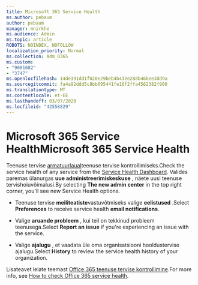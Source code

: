 ```yaml
---
title: Microsoft 365 Service Health
ms.author: pebaum
author: pebaum
manager: mnirkhe
ms.audience: Admin
ms.topic: article
ROBOTS: NOINDEX, NOFOLLOW
localization_priority: Normal
ms.collection: Adm_O365
ms.custom:
- "9001682"
- "3747"
ms.openlocfilehash: 14de391dd1f020e29beb4b432e288b46bee3dd9a
ms.sourcegitcommit: fa4a92ddd5c8bb695441fe16f2ffa4562382f900
ms.translationtype: MT
ms.contentlocale: et-EE
ms.lasthandoff: 03/07/2020
ms.locfileid: "42558829"
---
```

# <a name="microsoft-365-service-health"></a><span data-ttu-id="b4286-102">Microsoft 365 Service Health</span><span class="sxs-lookup"><span data-stu-id="b4286-102">Microsoft 365 Service Health</span></span>


<span data-ttu-id="b4286-103">Teenuse tervise [armatuurlaual](https://admin.microsoft.com/Adminportal/Home?source=applauncher#/servicehealth)teenuse tervise kontrollimiseks.</span><span class="sxs-lookup"><span data-stu-id="b4286-103">Check the service health of any service from the [Service Health Dashboard](https://admin.microsoft.com/Adminportal/Home?source=applauncher#/servicehealth).</span></span> <span data-ttu-id="b4286-104">Valides paremas ülanurgas **uue administreerimiskeskuse** , näete uusi teenuse tervishoiuvõimalusi.</span><span class="sxs-lookup"><span data-stu-id="b4286-104">By selecting **The new admin center** in the top right corner, you'll see new Service Health options.</span></span>

- <span data-ttu-id="b4286-105">Teenuse tervise **meiliteatiste**vastuvõtmiseks valige **eelistused** .</span><span class="sxs-lookup"><span data-stu-id="b4286-105">Select **Preferences** to receive service health **email notifications**.</span></span>

- <span data-ttu-id="b4286-106">Valige **aruande probleem** , kui teil on tekkinud probleem teenusega.</span><span class="sxs-lookup"><span data-stu-id="b4286-106">Select **Report an issue** if you're experiencing an issue with the service.</span></span>

- <span data-ttu-id="b4286-107">Valige **ajalugu** , et vaadata üle oma organisatsiooni hooldustervise ajalugu.</span><span class="sxs-lookup"><span data-stu-id="b4286-107">Select **History** to review the service health history of your organization.</span></span> 

<span data-ttu-id="b4286-108">Lisateavet leiate teemast [Office 365 teenuse tervise kontrollimine](https://docs.microsoft.com/en-us/office365/enterprise/view-service-health).</span><span class="sxs-lookup"><span data-stu-id="b4286-108">For more info, see [How to check Office 365 service health](https://docs.microsoft.com/en-us/office365/enterprise/view-service-health).</span></span> 